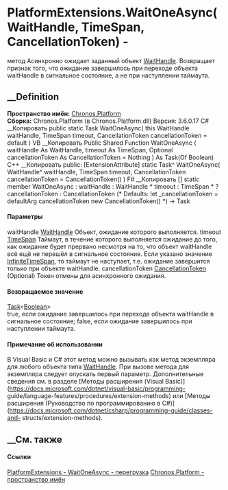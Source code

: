 # PlatformExtensions.WaitOneAsync(WaitHandle, TimeSpan, CancellationToken) -
метод
Асинхронно ожидает заданный объект
[WaitHandle](https://learn.microsoft.com/dotnet/api/system.threading.waithandle).
Возвращает признак того, что ожидание завершилось при переходе объекта
waitHandle в сигнальное состояние, а не при наступлении таймаута.
## __Definition
 **Пространство имён:** [Chronos.Platform](N_Chronos_Platform.htm)  
 **Сборка:** Chronos.Platform (в Chronos.Platform.dll) Версия: 3.6.0.17
C# __Копировать
     public static Task<bool> WaitOneAsync(
    	this WaitHandle waitHandle,
    	TimeSpan timeout,
    	CancellationToken cancellationToken = default
    )
VB __Копировать
    <ExtensionAttribute>
    Public Shared Function WaitOneAsync ( 
    	waitHandle As WaitHandle,
    	timeout As TimeSpan,
    	Optional cancellationToken As CancellationToken = Nothing
    ) As Task(Of Boolean)
C++ __Копировать
     public:
    [ExtensionAttribute]
    static Task<bool>^ WaitOneAsync(
    	WaitHandle^ waitHandle, 
    	TimeSpan timeout, 
    	CancellationToken cancellationToken = CancellationToken()
    )
F# __Копировать
     [<ExtensionAttribute>]
    static member WaitOneAsync : 
            waitHandle : WaitHandle * 
            timeout : TimeSpan * 
            ?cancellationToken : CancellationToken 
    (* Defaults:
            let _cancellationToken = defaultArg cancellationToken new CancellationToken()
    *)
    -> Task<bool> 
#### Параметры
waitHandle
[WaitHandle](https://learn.microsoft.com/dotnet/api/system.threading.waithandle)
    Объект, ожидание которого выполняется.
timeout [TimeSpan](https://learn.microsoft.com/dotnet/api/system.timespan)
     Таймаут, в течение которого выполняется ожидание до того, как ожидание будет прервано несмотря на то, что объект waitHandle всё ещё не перешёл в сигнальное состояние. Если указано значение [InfiniteTimeSpan](https://learn.microsoft.com/dotnet/api/system.threading.timeout.infinitetimespan), то таймаут не наступает, т.е. ожидание завершится только при объекте waitHandle. 
cancellationToken
[CancellationToken](https://learn.microsoft.com/dotnet/api/system.threading.cancellationtoken)
(Optional)
    Токен отмены для асинхронного ожидания.
#### Возвращаемое значение
[Task](https://learn.microsoft.com/dotnet/api/system.threading.tasks.task-1)<[Boolean](https://learn.microsoft.com/dotnet/api/system.boolean)>  
true, если ожидание завершилось при переходе объекта waitHandle в сигнальное
состояние; false, если ожидание завершилось при наступлении таймаута.
#### Примечание об использовании
В Visual Basic и C# этот метод можно вызывать как метод экземпляра для любого
объекта типа
[WaitHandle](https://learn.microsoft.com/dotnet/api/system.threading.waithandle).
При вызове метода для экземпляра следует опускать первый параметр.
Дополнительные сведения см. в разделе [Методы расширения (Visual
Basic)](https://docs.microsoft.com/dotnet/visual-basic/programming-
guide/language-features/procedures/extension-methods) или [Методы расширения
(Руководство по программированию в
C#)](https://docs.microsoft.com/dotnet/csharp/programming-guide/classes-and-
structs/extension-methods).
##  __См. также
#### Ссылки
[PlatformExtensions - ](T_Chronos_Platform_PlatformExtensions.htm)
[WaitOneAsync -
перегрузка](Overload_Chronos_Platform_PlatformExtensions_WaitOneAsync.htm)
[Chronos.Platform - пространство имён](N_Chronos_Platform.htm)
